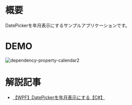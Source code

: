 # 概要

DatePickerを年月表示にするサンプルアプリケーションです。

# DEMO

![dependency-property-calendar2](https://github.com/shimanamisan/CsharpSample/assets/49751604/b4e224b1-6bd5-40bc-9688-635c98c55e7b)

# 解説記事

- [【WPF】DatePickerを年月表示にする【C#】](https://blog.hn-pgtech.com/2024-02-23/)